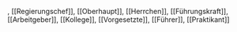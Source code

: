 , [[Regierungschef]], [[Oberhaupt]], [[Herrchen]], [[Führungskraft]], [[Arbeitgeber]], [[Kollege]], [[Vorgesetzte]], [[Führer]], [[Praktikant]]